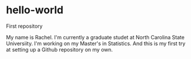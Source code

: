 # hello-world
First repository

My name is Rachel. I'm currently a graduate studet at North Carolina State Universiity. I'm working on my Master's in Statistics. And this is my first try at setting up a Github repository on my own.
